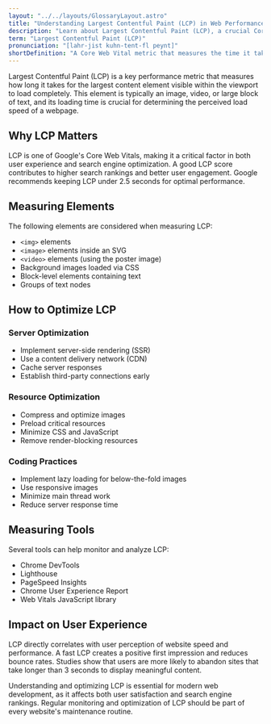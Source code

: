 ```yaml
---
layout: "../../layouts/GlossaryLayout.astro"
title: "Understanding Largest Contentful Paint (LCP) in Web Performance"
description: "Learn about Largest Contentful Paint (LCP), a crucial Core Web Vital metric that measures how quickly the main content of a webpage loads and becomes visible to users."
term: "Largest Contentful Paint (LCP)"
pronunciation: "[lahr-jist kuhn-tent-fl peynt]"
shortDefinition: "A Core Web Vital metric that measures the time it takes for the largest content element to become visible within the viewport."
---
```


Largest Contentful Paint (LCP) is a key performance metric that measures how long it takes for the largest content element visible within the viewport to load completely. This element is typically an image, video, or large block of text, and its loading time is crucial for determining the perceived load speed of a webpage.

## Why LCP Matters

LCP is one of Google's Core Web Vitals, making it a critical factor in both user experience and search engine optimization. A good LCP score contributes to higher search rankings and better user engagement. Google recommends keeping LCP under 2.5 seconds for optimal performance.

## Measuring Elements

The following elements are considered when measuring LCP:
- `<img>` elements
- `<image>` elements inside an SVG
- `<video>` elements (using the poster image)
- Background images loaded via CSS
- Block-level elements containing text
- Groups of text nodes

## How to Optimize LCP

### Server Optimization
- Implement server-side rendering (SSR)
- Use a content delivery network (CDN)
- Cache server responses
- Establish third-party connections early

### Resource Optimization
- Compress and optimize images
- Preload critical resources
- Minimize CSS and JavaScript
- Remove render-blocking resources

### Coding Practices
- Implement lazy loading for below-the-fold images
- Use responsive images
- Minimize main thread work
- Reduce server response time

## Measuring Tools

Several tools can help monitor and analyze LCP:
- Chrome DevTools
- Lighthouse
- PageSpeed Insights
- Chrome User Experience Report
- Web Vitals JavaScript library

## Impact on User Experience

LCP directly correlates with user perception of website speed and performance. A fast LCP creates a positive first impression and reduces bounce rates. Studies show that users are more likely to abandon sites that take longer than 3 seconds to display meaningful content.

Understanding and optimizing LCP is essential for modern web development, as it affects both user satisfaction and search engine rankings. Regular monitoring and optimization of LCP should be part of every website's maintenance routine.